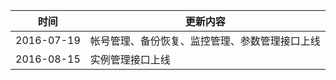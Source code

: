 
| 时间| 更新内容 | 
|---------|---------|
| 2016-07-19 | 帐号管理、备份恢复、监控管理、参数管理接口上线 | 
| 2016-08-15 | 实例管理接口上线 | 